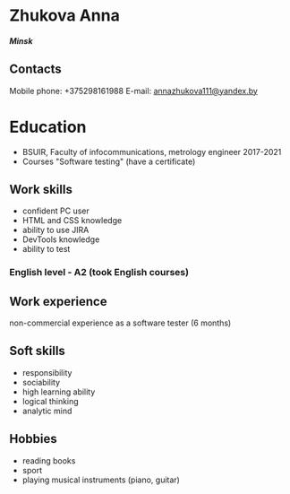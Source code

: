 # Zhukova Anna

##### Minsk

## Contacts
Mobile phone: +375298161988
E-mail: annazhukova111@yandex.by



# Education

* BSUIR, Faculty of infocommunications, metrology engineer
2017-2021
* Courses "Software testing" (have a certificate)
## Work skills

* confident PC user
* HTML and CSS knowledge
* ability to use JIRA
* DevTools knowledge
* ability to test
### English level - A2 (took English courses) ###

## Work experience

non-commercial experience as a software tester (6 months)

## Soft skills

* responsibility
* sociability
* high learning ability
* logical thinking
* analytic mind

## Hobbies

* reading books
* sport
* playing musical instruments (piano, guitar)
